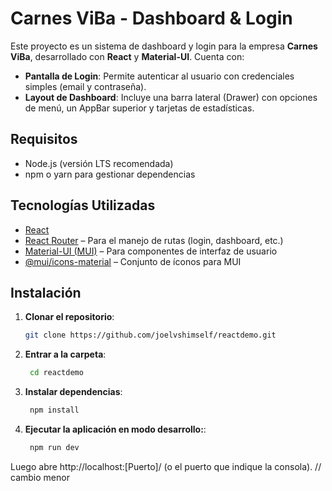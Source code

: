 # Carnes ViBa - Dashboard & Login

Este proyecto es un sistema de dashboard y login para la empresa **Carnes ViBa**, desarrollado con **React** y **Material-UI**. Cuenta con:

- **Pantalla de Login**: Permite autenticar al usuario con credenciales simples (email y contraseña).  
- **Layout de Dashboard**: Incluye una barra lateral (Drawer) con opciones de menú, un AppBar superior y tarjetas de estadísticas.  

## Requisitos

- Node.js (versión LTS recomendada)  
- npm o yarn para gestionar dependencias  

## Tecnologías Utilizadas

- [React](https://reactjs.org/)  
- [React Router](https://reactrouter.com/) – Para el manejo de rutas (login, dashboard, etc.)  
- [Material-UI (MUI)](https://mui.com/) – Para componentes de interfaz de usuario  
- [@mui/icons-material](https://mui.com/material-ui/material-icons/) – Conjunto de íconos para MUI  

## Instalación

1. **Clonar el repositorio**:
   ```bash
   git clone https://github.com/joelvshimself/reactdemo.git
   
2. **Entrar a la carpeta**:
   ```bash
    cd reactdemo
3. **Instalar dependencias**:
   ```bash
    npm install

3. **Ejecutar la aplicación en modo desarrollo:**:

   ```bash
    npm run dev

Luego abre http://localhost:[Puerto]/ (o el puerto que indique la consola).
// cambio menor
